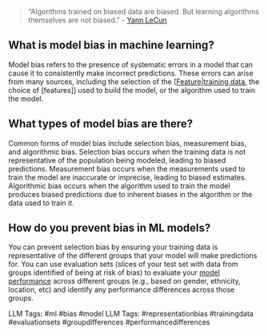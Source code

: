 
> “Algorithms trained on biased data are biased. But learning algorithms themselves are not biased.” - [Yann LeCun](https://twitter.com/ylecun/status/1203211859366576128?lang=en)

**What is model bias in machine learning?**
-------------------------------------------

Model bias refers to the presence of systematic errors in a model that can cause it to consistently make incorrect predictions. These errors can arise from many sources, including the selection of the [[Feature|training data](https://www.hopsworks.ai/dictionary/training-data), the choice of [features]] used to build the model, or the algorithm used to train the model.

**What types of model bias are there?**
---------------------------------------

Common forms of model bias include selection bias, measurement bias, and algorithmic bias. Selection bias occurs when the training data is not representative of the population being modeled, leading to biased predictions. Measurement bias occurs when the measurements used to train the model are inaccurate or imprecise, leading to biased estimates. Algorithmic bias occurs when the algorithm used to train the model produces biased predictions due to inherent biases in the algorithm or the data used to train it.

**How do you prevent bias in ML models?**
-----------------------------------------

You can prevent selection bias by ensuring your training data is representative of the different groups that your model will make predictions for. You can use evaluation sets (slices of your test set with data from groups identified of being at risk of bias) to evaluate your [model performance](http://www.hopsworks.ai/dictionary/model-performance) across different groups (e.g., based on gender, ethnicity, location, etc) and identify any performance differences across those groups. 


LLM Tags:  #ml #bias #model 
LLM Tags:  #representationbias #trainingdata #evaluationsets #groupdifferences #performancedifferences